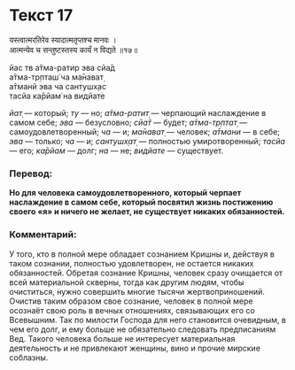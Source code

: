 # Текст 17

यस्त्वात्मरतिरेव स्यादात्मतृप्तश्च मानवः ।  
आत्मन्येव च सन्तुष्टस्तस्य कार्यं न विद्यते ॥१७॥

йас тв а̄тма-ратир эва сйа̄д  
а̄тма-тр̣пташ́ ча ма̄нават̣  
а̄тманй эва ча сантушх̣ас  
тасйа ка̄рйам̇ на видйате

_йат̣_ — который; _ту_ — но; _а̄тма-ратит̣_ — черпающий наслаждение в самом себе; _эва_ — безусловно; _сйа̄т_ — будет; _а̄тма-тр̣птат̣_ — самоудовлетворенный; _ча_ — и; _ма̄нават̣_ — человек; _а̄тмани_ — в себе; _эва_ — только; _ча_ — и; _сантушх̣ат̣_ — полностью умиротворенный; _тасйа_ — его; _ка̄рйам_ — долг; _на_ — не; _видйате_ — существует.

### Перевод:

**Но для человека самоудовлетворенного, который черпает наслаждение в самом себе, который посвятил жизнь постижению своего «я» и ничего не желает, не существует никаких обязанностей.**

### Комментарий:

У того, кто в полной мере обладает сознанием Кришны и, действуя в таком сознании, полностью удовлетворен, не остается никаких обязанностей. Обретая сознание Кришны, человек сразу очищается от всей материальной скверны, тогда как другим людям, чтобы очиститься, нужно совершить многие тысячи жертвоприношений. Очистив таким образом свое сознание, человек в полной мере осознаёт свою роль в вечных отношениях, связывающих его со Всевышним. Так по милости Господа для него становится очевидным, в чем его долг, и ему больше не обязательно следовать предписаниям Вед. Такого человека больше не интересует материальная деятельность и не привлекают женщины, вино и прочие мирские соблазны.